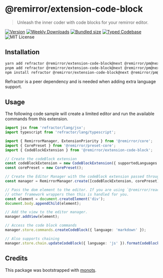 # @remirror/extension-code-block

> Unleash the inner coder with code blocks for your remirror editor.

[![Version][version]][npm] [![Weekly Downloads][downloads-badge]][npm] [![Bundled size][size-badge]][size] [![Typed Codebase][typescript]](./src/index.ts) ![MIT License][license]

[version]: https://flat.badgen.net/npm/v/@remirror/extension-code-block
[npm]: https://npmjs.com/package/@remirror/extension-code-block
[license]: https://flat.badgen.net/badge/license/MIT/purple
[size]: https://bundlephobia.com/result?p=@remirror/extension-code-block
[size-badge]: https://flat.badgen.net/bundlephobia/minzip/@remirror/extension-code-block
[typescript]: https://flat.badgen.net/badge/icon/TypeScript?icon=typescript&label
[downloads-badge]: https://badgen.net/npm/dw/@remirror/extension-code-block/red?icon=npm

## Installation

```bash
yarn add refractor @remirror/extension-code-block@next @remirror/pm@next # yarn
pnpm add refractor @remirror/extension-code-block@next @remirror/pm@next # pnpm
npm install refractor @remirror/extension-code-block@next @remirror/pm@next # npm
```

Refractor is a peer dependency and is needed when adding extra language support.

## Usage

The following code sample will create a limited editor and run the available commands from this extension.

```ts
import jsx from 'refractor/lang/jsx';
import typescript from 'refractor/lang/typescript';

import { RemirrorManager, ExtensionPriority } from '@remirror/core';
import { CorePreset } from '@remirror/preset-core';
import { CodeBlockExtension } from '@remirror/extension-code-block';

// Create the codeBlock extension
const codeBlockExtension = new CodeBlockExtension({ supportedLanguages: [typescript, jsx] });
const corePreset = new CorePreset();

// Create the Editor Manager with the codeBlock extension passed through.
const manager = RemirrorManager.create([codeBlockExtension, corePreset]);

// Pass the dom element to the editor. If you are using `@remirror/react` or
// other framework wrappers then this is handled for you.
const element = document.createElement('div');
document.body.appendChild(element);

// Add the view to the editor manager.
manager.addView(element);

// Access the code block commands
manager.store.commands.createCodeBlock({ language: 'markdown' });

// Also supports chaining
manager.store.chain.updateCodeBlock({ language: 'js' }).formatCodeBlock().run();
```

## Credits

This package was bootstrapped with [monots].

[monots]: https://github.com/monots/monots
